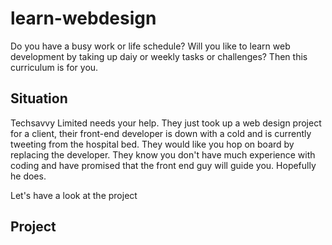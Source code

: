 # learn-webdesign
Do you have a busy work or life schedule? Will you like to learn web development by taking up daiy or weekly tasks or challenges? Then this curriculum is for you.


## Situation
Techsavvy Limited needs your help. They just took up a web design project for a client, their front-end developer is down with a cold and is currently tweeting from the hospital bed.
They would like you hop on board by replacing the developer. They know you don't have much experience with coding and have promised that the front end guy will guide you. Hopefully he does. 

Let's have a look at the project


## Project
